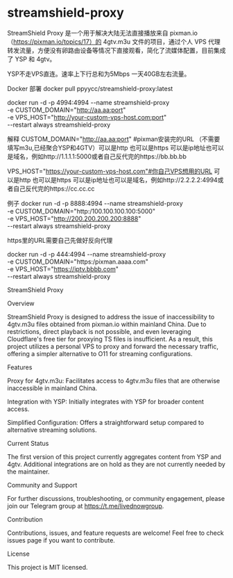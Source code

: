 # streamshield-proxy
StreamShield Proxy 是一个用于解决大陆无法直接播放来自 pixman.io （https://pixman.io/topics/17）的 4gtv.m3u 文件的项目，通过个人 VPS 代理转发流量，方便没有卵路由设备等情况下直接观看，简化了流媒体配置，目前集成了 YSP 和 4gtv。

YSP不走VPS直连。速率上下行总和为5Mbps 一天40GB左右流量。


Docker 部署
docker pull ppyycc/streamshield-proxy:latest

docker run -d -p 4994:4994 --name streamshield-proxy \
  -e CUSTOM_DOMAIN="http://aa.aa:port" \
  -e VPS_HOST="http://your-custom-vps-host.com:port" \
  --restart always streamshield-proxy
  
  解释
CUSTOM_DOMAIN="http://aa.aa:port" #pixman安装完的URL （不需要填写m3u,已经聚合YSP和4GTV）可以是http 也可以是https 可以是ip地址也可以是域名，例如http://1.1.1.1:5000或者自己反代完的https://bb.bb.bb

VPS_HOST="https://your-custom-vps-host.com"#你自己VPS想用的URL 可以是http 也可以是https 可以是ip地址也可以是域名，例如http://2.2.2.2:4994或者自己反代完的https://cc.cc.cc

例子
docker run -d -p 8888:4994 --name streamshield-proxy \
  -e CUSTOM_DOMAIN="http:/100.100.100.100:5000" \
  -e VPS_HOST="http://200.200.200.200:8888" \
  --restart always streamshield-proxy

https里的URL需要自己先做好反向代理

docker run -d -p 444:4994 --name streamshield-proxy \
  -e CUSTOM_DOMAIN="https:/pixman.aaaa.com" \
  -e VPS_HOST="https://iptv.bbbb.com" \
  --restart always streamshield-proxy
  
StreamShield Proxy

Overview

StreamShield Proxy is designed to address the issue of inaccessibility to 4gtv.m3u files obtained from pixman.io within mainland China. Due to restrictions, direct playback is not possible, and even leveraging Cloudflare's free tier for proxying TS files is insufficient. As a result, this project utilizes a personal VPS to proxy and forward the necessary traffic, offering a simpler alternative to O11 for streaming configurations.


Features


Proxy for 4gtv.m3u: Facilitates access to 4gtv.m3u files that are otherwise inaccessible in mainland China.

Integration with YSP: Initially integrates with YSP for broader content access.

Simplified Configuration: Offers a straightforward setup compared to alternative streaming solutions.


Current Status

The first version of this project currently aggregates content from YSP and 4gtv. Additional integrations are on hold as they are not currently needed by the maintainer.


Community and Support

For further discussions, troubleshooting, or community engagement, please join our Telegram group at https://t.me/livednowgroup.


Contribution

Contributions, issues, and feature requests are welcome! Feel free to check issues page if you want to contribute.


License

This project is MIT licensed.

